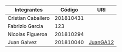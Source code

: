 |Integrantes|Código|URI|
|-----------|------|---|
|Cristian Caballero|201810431|[](https://github.com/......)
|Fabrizio Garcia|123|[](https://github.com/....)
|Nicolas Figueroa|201810294|[](https://github.com/....)
|Juan Galvez|201810040|[JuanGA12](https://github.com/JuanGA12)
